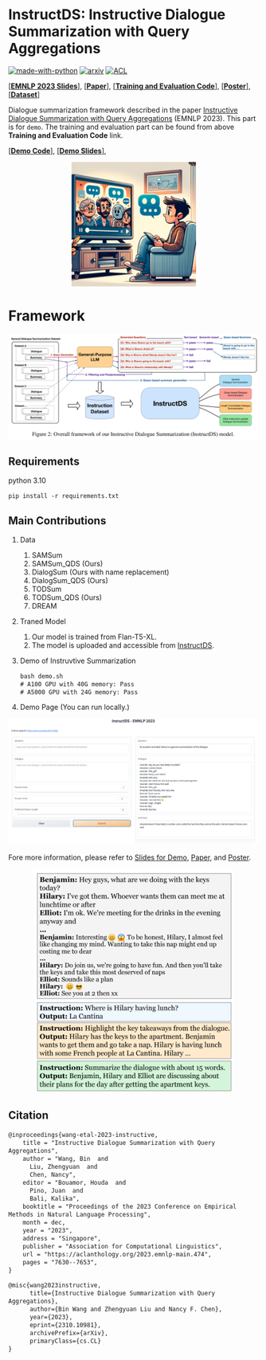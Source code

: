 # InstructDS: Instructive Dialogue Summarization with Query Aggregations

[![made-with-python](https://img.shields.io/badge/Made%20with-Python-red.svg)](#python)
[![arxiv](https://img.shields.io/badge/arXiv-2310.10981-b31b1b.svg)](https://arxiv.org/abs/2310.10981)
[![ACL](https://img.shields.io/badge/ACL-Anthology-b38d1b.svg)](https://aclanthology.org/2023.emnlp-main.474/)


[\[**EMNLP 2023 Slides**\]](content/EMNLP2023-InstructDS.pdf), 
[\[**Paper**\]](https://arxiv.org/abs/2310.10981), 
[\[**Training and Evaluation Code**\]](https://github.com/BinWang28/InstructDS_Train), 
[\[**Poster**\]](content/poster.pdf), 
[\[**Dataset**\]](https://huggingface.co/datasets/binwang/InstructDS_datasets)



Dialogue summarization framework described in the paper [Instructive Dialogue Summarization with Query Aggregations](https://arxiv.org/abs/2310.10981) (EMNLP 2023). This part is for `demo`. The training and evaluation part can be found from above **Training and Evaluation Code** link.

[\[**Demo Code**\]](https://github.com/BinWang28/InstructDS), 
[\[**Demo Slides**\]](content/demo_slides.pdf), 


<p align="center">
  <img src="content/dialogue_summarization.png" width="250">
</p>

# Framework

<p align="center">
<img src="content/framework.png" width="700">
</p>

## Requirements
python 3.10

```
pip install -r requirements.txt
```

## Main Contributions

1. Data
   1. SAMSum
   2. SAMSum_QDS (Ours)
   3. DialogSum (Ours with name replacement)
   4. DialogSum_QDS (Ours)
   5. TODSum
   6. TODSum_QDS (Ours)
   7. DREAM


2. Traned Model
   1. Our model is trained from Flan-T5-XL.
   2. The model is uploaded and accessible from [InstructDS](https://huggingface.co/binwang/InstructDS/blob/main/README.md).


3. Demo of Instruvtive Summarization
   ```
   bash demo.sh
   # A100 GPU with 40G memory: Pass
   # A5000 GPU with 24G memory: Pass
   ```

4. Demo Page (You can run locally.)

  <p align="center">
   <img src="content/demo_figure.png" width="700">
  </p>


   Fore more information, please refer to [Slides for Demo](content/demo_slides.pdf), [Paper](https://arxiv.org/abs/2310.10981), and [Poster](content/poster.pdf).

<p align="center">
<img src="content/example.png" width="400">
</p>

## Citation
```
@inproceedings{wang-etal-2023-instructive,
    title = "Instructive Dialogue Summarization with Query Aggregations",
    author = "Wang, Bin  and
      Liu, Zhengyuan  and
      Chen, Nancy",
    editor = "Bouamor, Houda  and
      Pino, Juan  and
      Bali, Kalika",
    booktitle = "Proceedings of the 2023 Conference on Empirical Methods in Natural Language Processing",
    month = dec,
    year = "2023",
    address = "Singapore",
    publisher = "Association for Computational Linguistics",
    url = "https://aclanthology.org/2023.emnlp-main.474",
    pages = "7630--7653",
}
```

```
@misc{wang2023instructive,
      title={Instructive Dialogue Summarization with Query Aggregations}, 
      author={Bin Wang and Zhengyuan Liu and Nancy F. Chen},
      year={2023},
      eprint={2310.10981},
      archivePrefix={arXiv},
      primaryClass={cs.CL}
}
```
